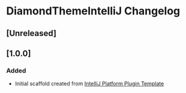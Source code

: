 <!-- Keep a Changelog guide -> https://keepachangelog.com -->

# DiamondThemeIntelliJ Changelog

## [Unreleased]

## [1.0.0]
### Added
- Initial scaffold created from [IntelliJ Platform Plugin Template](https://github.com/JetBrains/intellij-platform-plugin-template)

